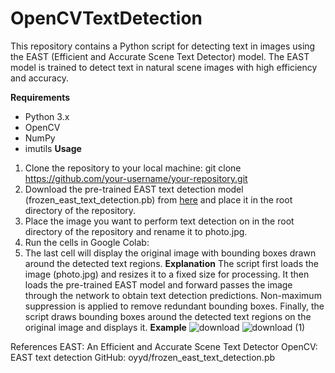# OpenCVTextDetection
This repository contains a Python script for detecting text in images using the EAST (Efficient and Accurate Scene Text Detector) model. The EAST model is trained to detect text in natural scene images with high efficiency and accuracy.

**Requirements**
* Python 3.x
* OpenCV
* NumPy
* imutils
**Usage**
1. Clone the repository to your local machine:
git clone https://github.com/your-username/your-repository.git
2. Download the pre-trained EAST text detection model (frozen_east_text_detection.pb) from [here](https://github.com/oyyd/frozen_east_text_detection.pb) and place it in the root directory of the repository.
3. Place the image you want to perform text detection on in the root directory of the repository and rename it to photo.jpg.
4. Run the cells in Google Colab:
5. The last cell will display the original image with bounding boxes drawn around the detected text regions.
**Explanation**
The script first loads the image (photo.jpg) and resizes it to a fixed size for processing.
It then loads the pre-trained EAST model and forward passes the image through the network to obtain text detection predictions.
Non-maximum suppression is applied to remove redundant bounding boxes.
Finally, the script draws bounding boxes around the detected text regions on the original image and displays it.
**Example**
![download](https://github.com/Theknowranking/OpenCVTextDetection/assets/54183267/5b867192-7e5a-47ec-9ca1-2b7a00663a9f)
![download (1)](https://github.com/Theknowranking/OpenCVTextDetection/assets/54183267/047ca585-f89a-4cc4-b84d-0ed4aa580d89)

References
EAST: An Efficient and Accurate Scene Text Detector
OpenCV: EAST text detection
GitHub: oyyd/frozen_east_text_detection.pb
